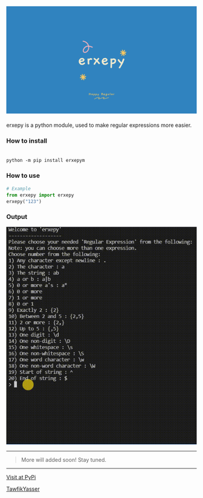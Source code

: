 ![erxepy-img](https://github.com/TawfikYasser/erxepy/blob/main/etc/erxepy-img.png)
---

erxepy is a python module, used to make regular expressions more easier.

### How to install

```shell

python -m pip install erxepym

```

### How to use

```python
# Example
from erxepy import erxepy
erxepy("123")

```
### Output

![](https://github.com/TawfikYasser/erxepy/blob/main/etc/erxepygif.gif)


---

> More will added soon! Stay tuned.

---

[Visit at PyPi](https://pypi.org/project/erxepym/0.0.4)

[TawfikYasser](https://www.linkedin.com/in/tawfikyasser)
